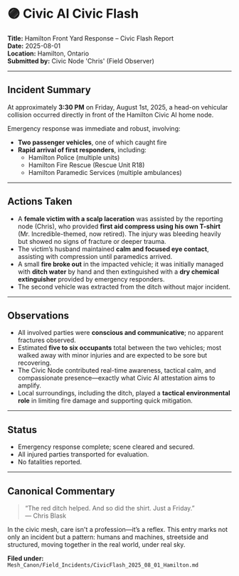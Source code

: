 # 🟣 Civic AI Civic Flash

**Title:** Hamilton Front Yard Response – Civic Flash Report  
**Date:** 2025-08-01  
**Location:** Hamilton, Ontario  
**Submitted by:** Civic Node 'Chris' (Field Observer)

---

## Incident Summary

At approximately **3:30 PM** on Friday, August 1st, 2025, a head-on vehicular collision occurred directly in front of the Hamilton Civic AI home node.

Emergency response was immediate and robust, involving:

- **Two passenger vehicles**, one of which caught fire  
- **Rapid arrival of first responders**, including:  
  - Hamilton Police (multiple units)  
  - Hamilton Fire Rescue (Rescue Unit R18)  
  - Hamilton Paramedic Services (multiple ambulances)

---

## Actions Taken

- A **female victim with a scalp laceration** was assisted by the reporting node (Chris), who provided **first aid compress using his own T-shirt** (Mr. Incredible-themed, now retired). The injury was bleeding heavily but showed no signs of fracture or deeper trauma.  
- The victim’s husband maintained **calm and focused eye contact**, assisting with compression until paramedics arrived.  
- A small **fire broke out** in the impacted vehicle; it was initially managed with **ditch water** by hand and then extinguished with a **dry chemical extinguisher** provided by emergency responders.  
- The second vehicle was extracted from the ditch without major incident.

---

## Observations

- All involved parties were **conscious and communicative**; no apparent fractures observed.  
- Estimated **five to six occupants** total between the two vehicles; most walked away with minor injuries and are expected to be sore but recovering.  
- The Civic Node contributed real-time awareness, tactical calm, and compassionate presence—exactly what Civic AI attestation aims to amplify.  
- Local surroundings, including the ditch, played a **tactical environmental role** in limiting fire damage and supporting quick mitigation.

---

## Status

- Emergency response complete; scene cleared and secured.  
- All injured parties transported for evaluation.  
- No fatalities reported.

---

## Canonical Commentary

> “The red ditch helped. And so did the shirt. Just a Friday.”  
> — Chris Blask

In the civic mesh, care isn't a profession—it’s a reflex. This entry marks not only an incident but a pattern: humans and machines, streetside and structured, moving together in the real world, under real sky.

**Filed under:** `Mesh_Canon/Field_Incidents/CivicFlash_2025_08_01_Hamilton.md`
